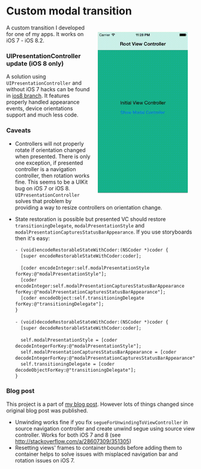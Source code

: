 Custom modal transition
=====================

<img src="ScreenRecording.gif" width="240" align="right" vspace="20" hspace="20">

A custom transition I developed for one of my apps. It works on iOS 7 - iOS 8.2.

### UIPresentationController update (iOS 8 only)

A solution using `UIPresentationController` and without iOS 7 hacks can be found in [ios8 branch](https://github.com/pronebird/CustomModalTransition/tree/ios8). It features properly handled appearance events, device orientations support and much less code.

### Caveats

- Controllers will not properly rotate if orientation changed when presented. There is only one exception, if presented controller is a navigation controller, then rotation works fine. This seems to be a UIKit bug on iOS 7 or iOS 8. `UIPresentationController` solves that problem by providing a way to resize controllers on orientation change.
- State restoration is possible but presented VC should restore `transitioningDelegate`, `modalPresentationStyle` and `modalPresentationCapturesStatusBarAppearance`. If you use storyboards then it's easy:

  ```objc
  - (void)encodeRestorableStateWithCoder:(NSCoder *)coder {
    [super encodeRestorableStateWithCoder:coder];
    
    [coder encodeInteger:self.modalPresentationStyle forKey:@"modalPresentationStyle"];
    [coder encodeInteger:self.modalPresentationCapturesStatusBarAppearance forKey:@"modalPresentationCapturesStatusBarAppearance"];
    [coder encodeObject:self.transitioningDelegate forKey:@"transitioningDelegate"];
  }
  
  - (void)decodeRestorableStateWithCoder:(NSCoder *)coder {
    [super decodeRestorableStateWithCoder:coder];
  	
    self.modalPresentationStyle = [coder decodeIntegerForKey:@"modalPresentationStyle"];
    self.modalPresentationCapturesStatusBarAppearance = [coder decodeIntegerForKey:@"modalPresentationCapturesStatusBarAppearance"];
    self.transitioningDelegate = [coder decodeObjectForKey:@"transitioningDelegate"];
  }
  ```

### Blog post

This project is a part of [my blog post](https://coderwall.com/p/njtb0q). However lots of things changed since original blog post was published.

- Unwinding works fine if you fix `segueForUnwindingToViewController` in source navigation controller and create unwind segue using source view controller. Works for both iOS 7 and 8 (see http://stackoverflow.com/a/28607309/351305)
- Resetting views' frames to container bounds before adding them to container helps to solve issues with misplaced navigation bar and rotation issues on iOS 7.
